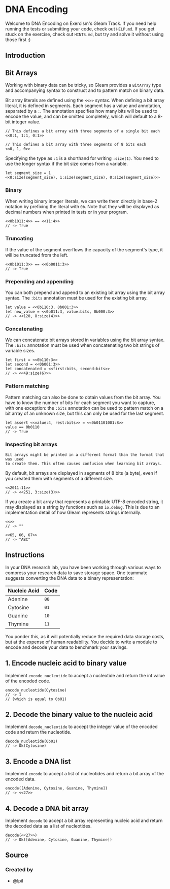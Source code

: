 # DNA Encoding

Welcome to DNA Encoding on Exercism's Gleam Track.
If you need help running the tests or submitting your code, check out `HELP.md`.
If you get stuck on the exercise, check out `HINTS.md`, but try and solve it without using those first :)

## Introduction

## Bit Arrays

Working with binary data can be tricky, so Gleam provides a `BitArray` type and accompanying syntax to construct and to pattern match on binary data.

Bit array literals are defined using the `<<>>` syntax. When defining a bit array literal, it is defined in segments. Each segment has a value and annotation, separated by a `:`. The annotation specifies how many bits will be used to encode the value, and can be omitted completely, which will default to a 8-bit integer value.

```gleam
// This defines a bit array with three segments of a single bit each
<<0:1, 1:1, 0:1>>

// This defines a bit array with three segments of 8 bits each
<<0, 1, 0>>
```

Specifying the type as `:1` is a shorthand for writing `:size(1)`. You need to use the longer syntax if the bit size comes from a variable.

```gleam
let segment_size = 1
<<0:size(segment_size), 1:size(segment_size), 0:size(segment_size)>>
```

### Binary

When writing binary integer literals, we can write them directly in base-2 notation by prefixing the literal with `0b`. Note that they will be displayed as decimal numbers when printed in tests or in your program.

```gleam
<<0b1011:4>> == <<11:4>>
// -> True
```

### Truncating

If the value of the segment overflows the capacity of the segment's type, it will be truncated from the left.

```gleam
<<0b1011:3>> == <<0b0011:3>>
// -> True
```

### Prepending and appending

You can both prepend and append to an existing bit array using the bit array syntax. The `:bits` annotation must be used for the existing bit array.

```gleam
let value = <<0b110:3, 0b001:3>>
let new_value = <<0b011:3, value:bits, 0b000:3>>
// -> <<120, 8:size(4)>>
```

### Concatenating

We can concatenate bit arrays stored in variables using the bit array syntax. The `:bits` annotation must be used when concatenating two bit strings of variable sizes.

```gleam
let first = <<0b110:3>>
let second = <<0b001:3>>
let concatenated = <<first:bits, second:bits>>
// -> <<49:size(6)>>
```

### Pattern matching

Pattern matching can also be done to obtain values from the bit array. You have to know the number of bits for each segment you want to capture, with one exception: the `:bits` annotation can be used to pattern match on a bit array of an unknown size, but this can only be used for the last segment.

```gleam
let assert <<value:4, rest:bits>> = <<0b01101001:8>>
value == 0b0110
// -> True
```

### Inspecting bit arrays

~~~~exercism/note
Bit arrays might be printed in a different format than the format that was used
to create them. This often causes confusion when learning bit arrays.
~~~~

By default, bit arrays are displayed in segments of 8 bits (a byte), even if you created them with segments of a different size.

```gleam
<<2011:11>>
// -> <<251, 3:size(3)>>
```

If you create a bit array that represents a printable UTF-8 encoded string, it may displayed as a string by functions such as `io.debug`. This is due to an implementation detail of how Gleam represents strings internally.

```gleam
<<>>
// -> ""

<<65, 66, 67>>
// -> "ABC"
```

## Instructions

In your DNA research lab, you have been working through various ways to compress your research data to save storage space. One teammate suggests converting the DNA data to a binary representation:

| Nucleic Acid | Code  |
| ------------ | ----- |
| Adenine      |  `00` |
| Cytosine     |  `01` |
| Guanine      |  `10` |
| Thymine      |  `11` |

You ponder this, as it will potentially reduce the required data storage costs, but at the expense of human readability. You decide to write a module to encode and decode your data to benchmark your savings.

## 1. Encode nucleic acid to binary value

Implement `encode_nucleotide` to accept a nucleotide and return the int value of the encoded code.

```gleam
encode_nucleotide(Cytosine)
// -> 1
// (which is equal to 0b01)
```

## 2. Decode the binary value to the nucleic acid

Implement `decode_nucleotide` to accept the integer value of the encoded code and return the nucleotide.

```gleam
decode_nucleotide(0b01)
// -> Ok(Cytosine)
```

## 3. Encode a DNA list

Implement `encode` to accept a list of nucleotides and return a bit array of the encoded data.

```gleam
encode([Adenine, Cytosine, Guanine, Thymine])
// -> <<27>>
```

## 4. Decode a DNA bit array

Implement `decode` to accept a bit array representing nucleic acid and return the decoded data as a list of nucleotides.

```gleam
decode(<<27>>)
// -> Ok([Adenine, Cytosine, Guanine, Thymine])
```

## Source

### Created by

- @lpil